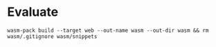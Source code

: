 # Evaluate

```
wasm-pack build --target web --out-name wasm --out-dir wasm && rm wasm/.gitignore wasm/snippets
```